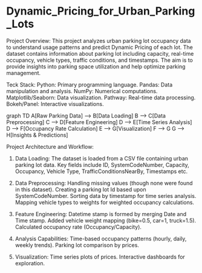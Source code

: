 # Dynamic_Pricing_for_Urban_Parking_Lots

Project Overview:
This project analyzes urban parking lot occupancy data to understand usage patterns and predict Dynamic Pricing of each lot.  The dataset contains information about parking lot including capacity, real-time occupancy, vehicle types, traffic conditions, and timestamps. 
The aim is to provide insights into parking space utilization and help optimize parking management.

Teck Stack:
Python: Primary programming language.
Pandas: Data manipulation and analysis.
NumPy: Numerical computations.
Matplotlib/Seaborn: Data visualization.
Pathway: Real-time data processing.
Bokeh/Panel: Interactive visualizations.

graph TD
    A[Raw Parking Data] --> B[Data Loading]
    B --> C[Data Preprocessing]
    C --> D[Feature Engineering]
    D --> E[Time Series Analysis]
    D --> F[Occupancy Rate Calculation]
    E --> G[Visualization]
    F --> G
    G --> H[Insights & Predictions]

Project Architecture and Workflow:

1) Data Loading: 
The dataset is loaded from a CSV file containing urban parking lot data.
Key fields include ID, SystemCodeNumber, Capacity, Occupancy, Vehicle Type, TrafficConditionsNearBy, Timestamps etc.

2) Data Preprocessing:
Handling missing values (though none were found in      this dataset).
Creating a parking lot Id based upon SystemCodeNumber.
Sorting data by timestamp for time series analysis.
Mapping vehicle types to weights for weighted occupancy calculations.

3) Feature Engineering:
Datetime stamp is formed by merging Date and Time stamp.
Added vehicle weight mapping (bike=0.5,  car=1, truck=1.5).
Calculated occupancy rate (Occupancy/Capacity).

4) Analysis Capabilities:
Time-based occupancy patterns (hourly, daily, weekly trends).
Parking lot comparison by prices.

5) Visualization:
    Time series plots of prices.
    Interactive dashboards for exploration.




